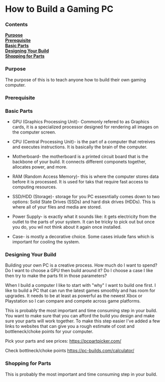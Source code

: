# How to Build a Gaming PC

### Contents
[**Purpose**][Purpose]<br>
[**Prerequisite**][Prerequisite]<br>
[**Basic Parts**][Basic Parts]<br>
[**Designing Your Build**][Designing Your Build]<br>
[**Shopping for Parts**][Shopping for Parts]

### Purpose
The purpose of this is to teach anyone how to build their own gaming computer. 


### Prerequisite




### Basic Parts

* GPU (Graphics Processing Unit)- Commonly refered to as Graphics cards, it is a specialized processor designed for rendering all images on the computer screen.

* CPU (Central Processing Unit)- is the part of a computer that retreives and executes instructions. It is basically the brain of the computer. 

* Motherboard- the motherboard is a printed circuit board that is the backbone of your build. It connects different componets together, allocates power, and more.

* RAM (Random Access Memory)- this is where the computer stores data before it is processed. It is used for taks that require fast access to computing resources.

* SSD/HDD (Storage)- storage for you PC essesntially comes down to two options: Solid State Drives (SSDs) and hard disk drives (HDDs). This is where all of your files and media are stored.

* Power Supply- is exactly what it sounds like: it gets electricity from the outlet to the parts of your system. It can be tricky to pick out but once you do, you wil not think about it again once installed.

* Case- is mostly a decorative choice. Some cases inlude fans which is important for cooling the system. 

### Designing Your Build

Building your own PC is a creative process. How much do I want to spend? Do I want to choose a GPU then build around it? Do I choose a case I like then try to make the parts fit in those parameters?

When I build a computer I like to start with "why" I want to build one first. I like to build a PC that can run the latest games smoothly and has room for upgrades. It needs to be at least as powerful as the newest Xbox or Playstation so I can compare and compete across game platforms.

This is probably the most important and time consuming step in your build. You want to make sure that you can afford the build you design and make sure your parts will work together. To make this step easier I've added a few links to websites that can give you a rough estimate of cost and bottleneck/choke points for your computer.

Pick your parts and see prices:
https://pcpartpicker.com/

Check bottlneck/choke points
https://pc-builds.com/calculator/

### Shopping for Parts

This is probably the most important and time consuming step in your build. 

[Purpose]: #Purpose
[Prerequisite]: #Prerequisite
[Basic Parts]: #Basic-Parts
[Designing Your Build]: #Designing-Your-Build
[Shopping for Parts]: #Shopping-for-Parts

